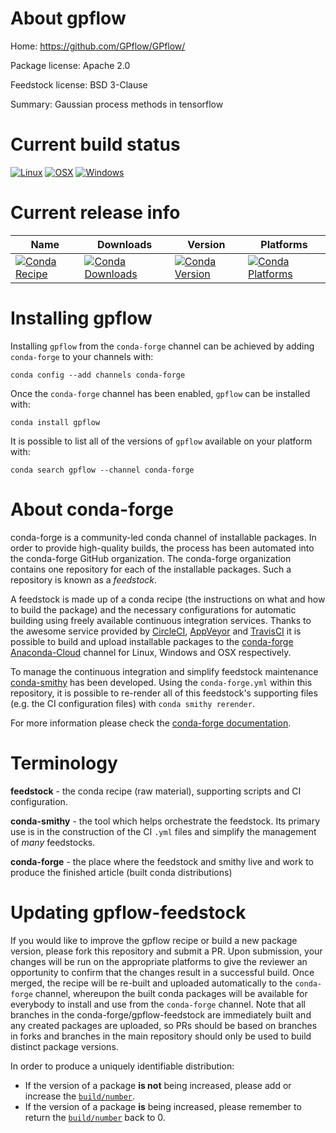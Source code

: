 About gpflow
============

Home: https://github.com/GPflow/GPflow/

Package license: Apache 2.0

Feedstock license: BSD 3-Clause

Summary: Gaussian process methods in tensorflow



Current build status
====================

[![Linux](https://img.shields.io/circleci/project/github/conda-forge/gpflow-feedstock/master.svg?label=Linux)](https://circleci.com/gh/conda-forge/gpflow-feedstock)
[![OSX](https://img.shields.io/travis/conda-forge/gpflow-feedstock/master.svg?label=macOS)](https://travis-ci.org/conda-forge/gpflow-feedstock)
[![Windows](https://img.shields.io/appveyor/ci/conda-forge/gpflow-feedstock/master.svg?label=Windows)](https://ci.appveyor.com/project/conda-forge/gpflow-feedstock/branch/master)

Current release info
====================

| Name | Downloads | Version | Platforms |
| --- | --- | --- | --- |
| [![Conda Recipe](https://img.shields.io/badge/recipe-gpflow-green.svg)](https://anaconda.org/conda-forge/gpflow) | [![Conda Downloads](https://img.shields.io/conda/dn/conda-forge/gpflow.svg)](https://anaconda.org/conda-forge/gpflow) | [![Conda Version](https://img.shields.io/conda/vn/conda-forge/gpflow.svg)](https://anaconda.org/conda-forge/gpflow) | [![Conda Platforms](https://img.shields.io/conda/pn/conda-forge/gpflow.svg)](https://anaconda.org/conda-forge/gpflow) |

Installing gpflow
=================

Installing `gpflow` from the `conda-forge` channel can be achieved by adding `conda-forge` to your channels with:

```
conda config --add channels conda-forge
```

Once the `conda-forge` channel has been enabled, `gpflow` can be installed with:

```
conda install gpflow
```

It is possible to list all of the versions of `gpflow` available on your platform with:

```
conda search gpflow --channel conda-forge
```


About conda-forge
=================

conda-forge is a community-led conda channel of installable packages.
In order to provide high-quality builds, the process has been automated into the
conda-forge GitHub organization. The conda-forge organization contains one repository
for each of the installable packages. Such a repository is known as a *feedstock*.

A feedstock is made up of a conda recipe (the instructions on what and how to build
the package) and the necessary configurations for automatic building using freely
available continuous integration services. Thanks to the awesome service provided by
[CircleCI](https://circleci.com/), [AppVeyor](https://www.appveyor.com/)
and [TravisCI](https://travis-ci.org/) it is possible to build and upload installable
packages to the [conda-forge](https://anaconda.org/conda-forge)
[Anaconda-Cloud](https://anaconda.org/) channel for Linux, Windows and OSX respectively.

To manage the continuous integration and simplify feedstock maintenance
[conda-smithy](https://github.com/conda-forge/conda-smithy) has been developed.
Using the ``conda-forge.yml`` within this repository, it is possible to re-render all of
this feedstock's supporting files (e.g. the CI configuration files) with ``conda smithy rerender``.

For more information please check the [conda-forge documentation](https://conda-forge.org/docs/).

Terminology
===========

**feedstock** - the conda recipe (raw material), supporting scripts and CI configuration.

**conda-smithy** - the tool which helps orchestrate the feedstock.
                   Its primary use is in the construction of the CI ``.yml`` files
                   and simplify the management of *many* feedstocks.

**conda-forge** - the place where the feedstock and smithy live and work to
                  produce the finished article (built conda distributions)


Updating gpflow-feedstock
=========================

If you would like to improve the gpflow recipe or build a new
package version, please fork this repository and submit a PR. Upon submission,
your changes will be run on the appropriate platforms to give the reviewer an
opportunity to confirm that the changes result in a successful build. Once
merged, the recipe will be re-built and uploaded automatically to the
`conda-forge` channel, whereupon the built conda packages will be available for
everybody to install and use from the `conda-forge` channel.
Note that all branches in the conda-forge/gpflow-feedstock are
immediately built and any created packages are uploaded, so PRs should be based
on branches in forks and branches in the main repository should only be used to
build distinct package versions.

In order to produce a uniquely identifiable distribution:
 * If the version of a package **is not** being increased, please add or increase
   the [``build/number``](https://conda.io/docs/user-guide/tasks/build-packages/define-metadata.html#build-number-and-string).
 * If the version of a package **is** being increased, please remember to return
   the [``build/number``](https://conda.io/docs/user-guide/tasks/build-packages/define-metadata.html#build-number-and-string)
   back to 0.
